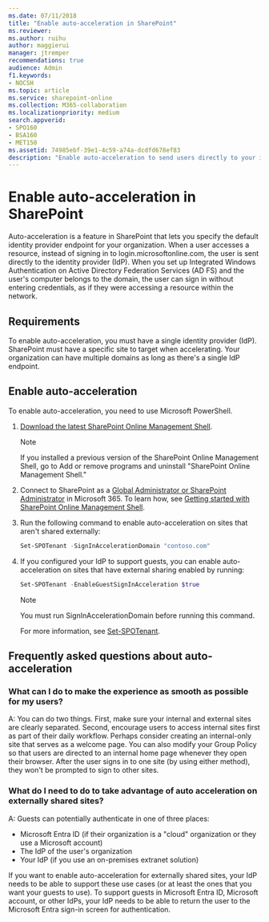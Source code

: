 ```yaml
---
ms.date: 07/11/2018
title: "Enable auto-acceleration in SharePoint"
ms.reviewer: 
ms.author: ruihu
author: maggierui
manager: jtremper
recommendations: true
audience: Admin
f1.keywords:
- NOCSH
ms.topic: article
ms.service: sharepoint-online
ms.collection: M365-collaboration
ms.localizationpriority: medium
search.appverid:
- SPO160
- BSA160
- MET150
ms.assetid: 74985ebf-39e1-4c59-a74a-dcdfd678ef83
description: "Enable auto-acceleration to send users directly to your identity provider to sign in."
---
```


# Enable auto-acceleration in SharePoint

Auto-acceleration is a feature in SharePoint that lets you specify the default identity provider endpoint for your organization. When a user accesses a resource, instead of signing in to login.microsoftonline.com, the user is sent directly to the identity provider (IdP). When you set up Integrated Windows Authentication on Active Directory Federation Services (AD FS) and the user's computer belongs to the domain, the user can sign in without entering credentials, as if they were accessing a resource within the network.
  
## Requirements

To enable auto-acceleration, you must have a single identity provider (IdP). SharePoint must have a specific site to target when accelerating. Your organization can have multiple domains as long as there's a single IdP endpoint.
   
## Enable auto-acceleration

To enable auto-acceleration, you need to use Microsoft PowerShell. 
 
1. [Download the latest SharePoint Online Management Shell](https://go.microsoft.com/fwlink/p/?LinkId=255251).

    > [!NOTE]
    > If you installed a previous version of the SharePoint Online Management Shell, go to Add or remove programs and uninstall "SharePoint Online Management Shell." 

2. Connect to SharePoint as a [Global Administrator or SharePoint Administrator](./sharepoint-admin-role.md) in Microsoft 365. To learn how, see [Getting started with SharePoint Online Management Shell](/powershell/sharepoint/sharepoint-online/connect-sharepoint-online).

3. Run the following command to enable auto-acceleration on sites that aren't shared externally:

    ```PowerShell
    Set-SPOTenant -SignInAccelerationDomain "contoso.com"
    ```

4. If you configured your IdP to support guests, you can enable auto-acceleration on sites that have external sharing enabled by running:
  
    ```PowerShell
    Set-SPOTenant -EnableGuestSignInAcceleration $true
    ```

    > [!NOTE]
    > You must run SignInAccelerationDomain before running this command. 
      
    For more information, see [Set-SPOTenant](/powershell/module/sharepoint-online/Set-SPOTenant).
  
  
## Frequently asked questions about auto-acceleration
<a name="FAQ"> </a>

### What can I do to make the experience as smooth as possible for my users?

A: You can do two things. First, make sure your internal and external sites are clearly separated. Second, encourage users to access internal sites first as part of their daily workflow. Perhaps consider creating an internal-only site that serves as a welcome page. You can also modify your Group Policy so that users are directed to an internal home page whenever they open their browser. After the user signs in to one site (by using either method), they won't be prompted to sign to other sites.
  
### What do I need to do to take advantage of auto acceleration on externally shared sites?

A: Guests can potentially authenticate in one of three places:
- Microsoft Entra ID (if their organization is a "cloud" organization or they use a Microsoft account)
- The IdP of the user's organization
- Your IdP (if you use an on-premises extranet solution)

If you want to enable auto-acceleration for externally shared sites, your IdP needs to be able to support these use cases (or at least the ones that you want your guests to use). To support guests in Microsoft Entra ID, Microsoft account, or other IdPs, your IdP needs to be able to return the user to the Microsoft Entra sign-in screen for authentication.
